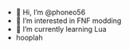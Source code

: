 - 👋 Hi, I’m @phoneo56
- 👀 I’m interested in FNF modding
- 🌱 I’m currently learning Lua
- hooplah

<!---
phoneo56/phoneo56 is a ✨ special ✨ repository because its `README.md` (this file) appears on your GitHub profile.
You can click the Preview link to take a look at your changes.
--->
